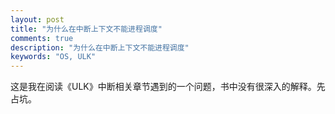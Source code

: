```yaml
---
layout: post
title: "为什么在中断上下文不能进程调度"
comments: true
description: "为什么在中断上下文不能进程调度"
keywords: "OS, ULK"
---
```


这是我在阅读《ULK》中断相关章节遇到的一个问题，书中没有很深入的解释。先占坑。